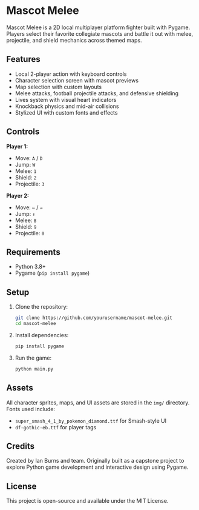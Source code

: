 # Mascot Melee

Mascot Melee is a 2D local multiplayer platform fighter built with Pygame. Players select their favorite collegiate mascots and battle it out with melee, projectile, and shield mechanics across themed maps.

## Features

- Local 2-player action with keyboard controls
- Character selection screen with mascot previews
- Map selection with custom layouts
- Melee attacks, football projectile attacks, and defensive shielding
- Lives system with visual heart indicators
- Knockback physics and mid-air collisions
- Stylized UI with custom fonts and effects

## Controls

**Player 1:**
- Move: `A` / `D`
- Jump: `W`
- Melee: `1`
- Shield: `2`
- Projectile: `3`

**Player 2:**
- Move: `←` / `→`
- Jump: `↑`
- Melee: `8`
- Shield: `9`
- Projectile: `0`

## Requirements

- Python 3.8+
- Pygame (`pip install pygame`)

## Setup

1. Clone the repository:
   ```bash
   git clone https://github.com/yourusername/mascot-melee.git
   cd mascot-melee
   ```
2. Install dependencies:
   ```bash
   pip install pygame
   ```
3. Run the game:
   ```bash
   python main.py
   ```

## Assets

All character sprites, maps, and UI assets are stored in the `img/` directory. Fonts used include:
- `super_smash_4_1_by_pokemon_diamond.ttf` for Smash-style UI
- `df-gothic-eb.ttf` for player tags

## Credits

Created by Ian Burns and team. Originally built as a capstone project to explore Python game development and interactive design using Pygame.

## License

This project is open-source and available under the MIT License.
